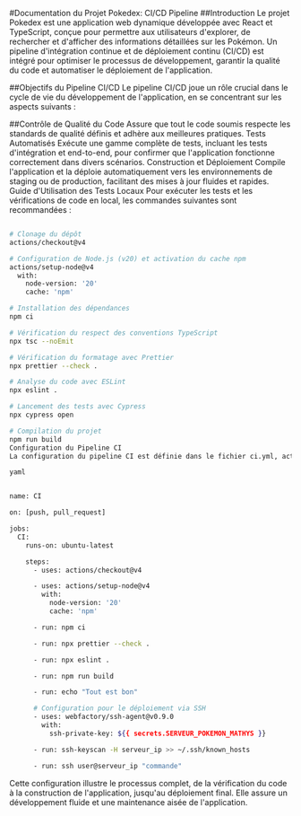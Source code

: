 #Documentation du Projet Pokedex: CI/CD Pipeline
##Introduction
Le projet Pokedex est une application web dynamique développée avec React et TypeScript, conçue pour permettre aux utilisateurs d'explorer, de rechercher et d'afficher des informations détaillées sur les Pokémon. Un pipeline d'intégration continue et de déploiement continu (CI/CD) est intégré pour optimiser le processus de développement, garantir la qualité du code et automatiser le déploiement de l'application.

##Objectifs du Pipeline CI/CD
Le pipeline CI/CD joue un rôle crucial dans le cycle de vie du développement de l'application, en se concentrant sur les aspects suivants :

##Contrôle de Qualité du Code
Assure que tout le code soumis respecte les standards de qualité définis et adhère aux meilleures pratiques.
Tests Automatisés
Exécute une gamme complète de tests, incluant les tests d'intégration et end-to-end, pour confirmer que l'application fonctionne correctement dans divers scénarios.
Construction et Déploiement
Compile l'application et la déploie automatiquement vers les environnements de staging ou de production, facilitant des mises à jour fluides et rapides.
Guide d'Utilisation des Tests Locaux
Pour exécuter les tests et les vérifications de code en local, les commandes suivantes sont recommandées :

```bash

# Clonage du dépôt
actions/checkout@v4

# Configuration de Node.js (v20) et activation du cache npm
actions/setup-node@v4
  with:
    node-version: '20'
    cache: 'npm'

# Installation des dépendances
npm ci

# Vérification du respect des conventions TypeScript
npx tsc --noEmit

# Vérification du formatage avec Prettier
npx prettier --check .

# Analyse du code avec ESLint
npx eslint .

# Lancement des tests avec Cypress
npx cypress open

# Compilation du projet
npm run build
Configuration du Pipeline CI
La configuration du pipeline CI est définie dans le fichier ci.yml, activé par des événements de push ou pull_request. Il comprend les étapes suivantes :

yaml


name: CI

on: [push, pull_request]

jobs:
  CI:
    runs-on: ubuntu-latest

    steps:
      - uses: actions/checkout@v4

      - uses: actions/setup-node@v4
        with:
          node-version: '20'
          cache: 'npm'

      - run: npm ci

      - run: npx prettier --check .

      - run: npx eslint .

      - run: npm run build

      - run: echo "Tout est bon"

      # Configuration pour le déploiement via SSH
      - uses: webfactory/ssh-agent@v0.9.0
        with:
          ssh-private-key: ${{ secrets.SERVEUR_POKEMON_MATHYS }}

      - run: ssh-keyscan -H serveur_ip >> ~/.ssh/known_hosts

      - run: ssh user@serveur_ip "commande"
```

Cette configuration illustre le processus complet, de la vérification du code à la construction de l'application, jusqu'au déploiement final. Elle assure un développement fluide et une maintenance aisée de l'application.